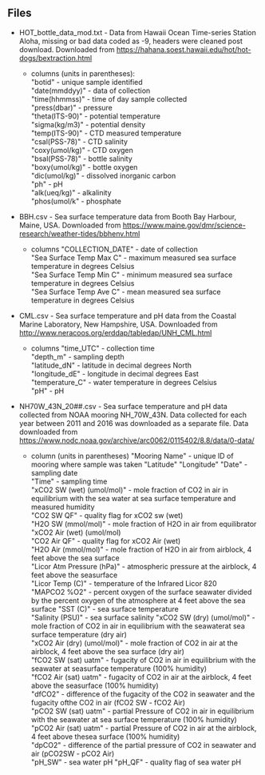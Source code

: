 ## Files

* HOT_bottle_data_mod.txt - Data from Hawaii Ocean Time-series Station Aloha, missing or bad data coded as -9, headers were cleaned post download. Downloaded from https://hahana.soest.hawaii.edu/hot/hot-dogs/bextraction.html
	* columns (units in parentheses):  
	"botid" - unique sample identified  
	"date(mmddyy)" - data of collection  
	"time(hhmmss)" - time of day sample collected  
	"press(dbar)" - pressure  
	"theta(ITS-90)" - potential temperature  
	"sigma(kg/m3)" - potential density  
	"temp(ITS-90)" - CTD measured temperature  
	"csal(PSS-78)" - CTD salinity  
	"coxy(umol/kg)" - CTD oxygen  
	"bsal(PSS-78)" - bottle salinity  
	"boxy(umol/kg)" - bottle oxygen  
	"dic(umol/kg)" - dissolved inorganic carbon  
	"ph" - pH  
	"alk(ueq/kg)" - alkalinity  
	"phos(umol/k" - phosphate  

* BBH.csv - Sea surface temperature data from Booth Bay Harbour, Maine, USA. Downloaded from https://www.maine.gov/dmr/science-research/weather-tides/bbhenv.html
	* columns
	"COLLECTION_DATE" - date of collection  
	"Sea Surface Temp Max C" - maximum measured sea surface temperature in degrees Celsius  
	"Sea Surface Temp Min C" - minimum measured sea surface temperature in degrees Celsius  
	"Sea Surface Temp Ave C" - mean measured sea surface temperature in degrees Celsius  

* CML.csv - Sea surface temperature and pH data from the Coastal Marine Laboratory, New Hampshire, USA. Downloaded from http://www.neracoos.org/erddap/tabledap/UNH_CML.html
	* columns 
	"time_UTC" - collection time  
	"depth_m" - sampling depth  
	"latitude_dN" - latitude in decimal degrees North  
	"longitude_dE" - longitude in decimal degrees East  
	"temperature_C" - water temperature in degrees Celsius  
	"pH" - pH 

* NH70W_43N_20##.csv - Sea surface temperature and pH data collected from NOAA mooring NH_70W_43N. Data collected for each year between 2011 and 2016 was downloaded as a separate file. Data downloaded from https://www.nodc.noaa.gov/archive/arc0062/0115402/8.8/data/0-data/ 
	* column (units in parentheses)
	"Mooring Name" - unique ID of mooring where sample was taken
	"Latitude" 
	"Longitude"
	"Date" - sampling date  
	"Time" - sampling time   
	"xCO2  SW (wet) (umol/mol)" - mole fraction of CO2 in air in equilibrium with the sea water at sea surface temperature and measured humidity  
	"CO2 SW QF" - quality flag for xCO2 sw (wet)  
	"H2O SW (mmol/mol)" - mole fraction of H2O in air from equilibrator
	"xCO2  Air (wet) (umol/mol)  
	"CO2 Air QF" - quality flag for xCO2 Air (wet)  
	"H2O Air (mmol/mol)" - mole fraction of H2O in air from airblock, 4 feet above the sea surface  
	"Licor Atm Pressure (hPa)" - atmospheric pressure at the airblock, 4 feet above the seasurface  
	"Licor Temp (C)" - temperature of the Infrared Licor 820  
	"MAPCO2 %O2" - percent oxygen of the surface seawater divided by the percent oxygen of the atmosphere at 4 feet above the sea surface
	"SST (C)" - sea surface temperature  
	"Salinity (PSU)" - sea surface salinity
	"xCO2  SW (dry) (umol/mol)" - mole fraction of CO2 in air in equilibrium with the seawaterat sea surface temperature (dry air)  
	"xCO2  Air (dry) (umol/mol)" - mole fraction of CO2 in air at the airblock, 4 feet above the sea surface (dry air)  
	"fCO2  SW (sat) uatm" - fugacity of CO2 in air in equilibrium with the seawater at seasurface temperature (100% humidity)  
	"fCO2  Air (sat) uatm" - fugacity of CO2 in air at the airblock, 4 feet above the seasurface (100% humidity)  
	"dfCO2" - difference of the fugacity of the CO2 in seawater and the fugacity ofthe CO2 in air (fCO2 SW - fCO2 Air)  
	"pCO2 SW (sat) uatm" - partial Pressure of CO2 in air in equilibrium with the seawater at sea surface temperature (100% humidity)  
	"pCO2 Air (sat) uatm" - partial Pressure of CO2 in air at the airblock, 4 feet above thesea surface (100% humidity)  
	"dpCO2" - difference of the partial pressure of CO2 in seawater and air (pCO2SW - pCO2 Air)  
	"pH_SW" - sea water pH
	"pH_QF" - quality flag of sea water pH
